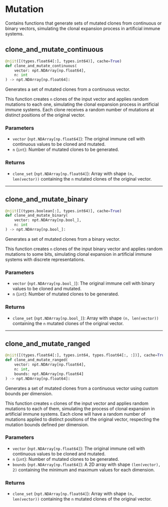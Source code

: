# Mutation

Contains functions that generate sets of mutated clones from continuous or binary vectors, simulating the clonal expansion process in artificial immune systems.

## clone_and_mutate_continuous

```python
@njit([(types.float64[:], types.int64)], cache=True)
def clone_and_mutate_continuous(
    vector: npt.NDArray[np.float64],
    n: int
) -> npt.NDArray[np.float64]:
```

Generates a set of mutated clones from a continuous vector.

This function creates `n` clones of the input vector and applies random mutations to each one, simulating the clonal expansion process in artificial immune systems. Each clone receives a random number of mutations at distinct positions of the original vector.

### Parameters

* `vector` (`npt.NDArray[np.float64]`): The original immune cell with continuous values to be cloned and mutated.
* `n` (`int`): Number of mutated clones to be generated.

### Returns

* `clone_set` (`npt.NDArray[np.float64]`): Array with shape `(n, len(vector))` containing the `n` mutated clones of the original vector.

---

## clone_and_mutate_binary

```python
@njit([(types.boolean[:], types.int64)], cache=True)
def clone_and_mutate_binary(
    vector: npt.NDArray[np.bool_],
    n: int
) -> npt.NDArray[np.bool_]:
```

Generates a set of mutated clones from a binary vector.

This function creates `n` clones of the input binary vector and applies random mutations to some bits, simulating clonal expansion in artificial immune systems with discrete representations.

### Parameters

* `vector` (`npt.NDArray[np.bool_]`): The original immune cell with binary values to be cloned and mutated.
* `n` (`int`): Number of mutated clones to be generated.

### Returns

* `clone_set` (`npt.NDArray[np.bool_]`): Array with shape `(n, len(vector))` containing the `n` mutated clones of the original vector.

---

## clone_and_mutate_ranged

```python
@njit([(types.float64[:], types.int64, types.float64[:, :])], cache=True)
def clone_and_mutate_ranged(
    vector: npt.NDArray[np.float64],
    n: int,
    bounds: npt.NDArray[np.float64]
) -> npt.NDArray[np.float64]:
```

Generates a set of mutated clones from a continuous vector using custom bounds per dimension.

This function creates `n` clones of the input vector and applies random mutations to each of them, simulating the process of clonal expansion in artificial immune systems. Each clone will have a random number of mutations applied to distinct positions of the original vector, respecting the mutation bounds defined per dimension.

### Parameters

* `vector` (`npt.NDArray[np.float64]`): The original immune cell with continuous values to be cloned and mutated.
* `n` (`int`): Number of mutated clones to be generated.
* `bounds` (`npt.NDArray[np.float64]`): A 2D array with shape `(len(vector), 2)` containing the minimum and maximum values for each dimension.

### Returns

* `clone_set` (`npt.NDArray[np.float64]`): Array with shape `(n, len(vector))` containing the `n` mutated clones of the original vector.